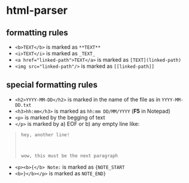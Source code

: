 # html-parser

## formatting rules

- ```<b>TEXT</b>``` is marked as ```**TEXT**```
- ```<i>TEXT</i>``` is marked as ```_TEXT_```
- ```<a href="linked-path">TEXT</a>``` is marked as ```[TEXT](linked-path)```
- ```<img src="linked-path"/>``` is marked as ```[[linked-path]]```

## special formatting rules

- ```<h2>YYYY-MM-DD</h2>``` is marked in the name of the file as in ```YYYY-MM-DD.txt```
- ```<h3>hh:mm</h3>``` is marked as ```hh:mm DD/MM/YYYY``` (**F5** in Notepad)
- ```<p>``` is marked by the begging of text
- ```</p>``` is marked by a) EOF or b) any empty line like:

> ```hey, another line!```
>
> ``` ```
> 
> ```wow, this must be the next paragraph```

- ```<p><b>{</b> Note:``` is marked as ```{NOTE_START```
- ```<b>}</b></p>``` is marked as ```NOTE_END}```